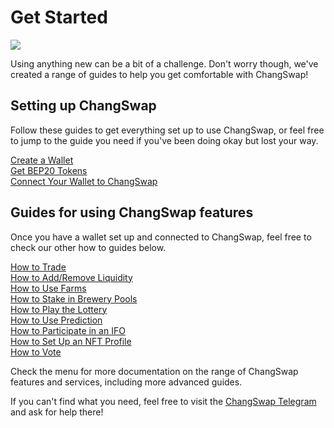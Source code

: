 # Get Started

![](<../.gitbook/assets/docs-masthead-15- (1).png>)

Using anything new can be a bit of a challenge. Don't worry though, we've created a range of guides to help you get comfortable with ChangSwap!

## Setting up ChangSwap

Follow these guides to get everything set up to use ChangSwap, or feel free to jump to the guide you need if you've been doing okay but lost your way.

[Create a Wallet](https://docs.changswap.com/get-started/wallet-guide)\
[Get BEP20 Tokens](https://docs.changswap.com/get-started/bep20-guide)\
[Connect Your Wallet to ChangSwap](https://docs.changswap.com/get-started/connection-guide)

## Guides for using ChangSwap features

Once you have a wallet set up and connected to ChangSwap, feel free to check our other how to guides below.

[How to Trade](https://docs.changswap.com/products/changswap-exchange/trade-guide)\
[How to Add/Remove Liquidity](https://docs.changswap.com/products/changswap-exchange/liquidity-guide)\
[How to Use Farms](https://docs.changswap.com/products/yield-farming/how-to-use-farms)\
[How to Stake in Brewery Pools](https://docs.changswap.com/products/brewery-pool/brewery-pool-guide)\
[How to Play the Lottery](https://docs.changswap.com/products/lottery/lottery-guide)\
[How to Use Prediction](https://docs.changswap.com/products/prediction/prediction-guide)\
[How to Participate in an IFO](https://docs.changswap.com/products/ifo-initial-farm-offering/ifo-guide)\
[How to Set Up an NFT Profile](https://docs.changswap.com/products/nft-profile-system/profile-guide)\
[How to Vote](https://docs.changswap.com/products/voting/voting-guide)

Check the menu for more documentation on the range of ChangSwap features and services, including more advanced guides.

If you can't find what you need, feel free to visit the [ChangSwap Telegram](../contact-us/telegram.md) and ask for help there!
